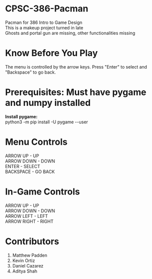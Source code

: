 # CPSC-386-Pacman
Pacman for 386 Intro to Game Design <br />
This is a makeup project turned in late <br />
Ghosts and portal gun are missing, other functionalities missing <br />

# Know Before You Play
The menu is controlled by the arrow keys. Press "Enter" to select and "Backspace" to go back.

# Prerequisites: Must have pygame and numpy installed
**Install pygame:** <br />
python3 -m pip install -U pygame --user <br />

# Menu Controls
ARROW UP - UP <br />
ARROW DOWN - DOWN <br />
ENTER - SELECT <br />
BACKSPACE - GO BACK <br />

# In-Game Controls
ARROW UP - UP <br />
ARROW DOWN - DOWN <br />
ARROW LEFT - LEFT <br />
ARROW RIGHT - RIGHT <br />

# Contributors
1. Matthew Padden
2. Kevin Ortiz
3. Daniel Cazarez
4. Aditya Shah

 
